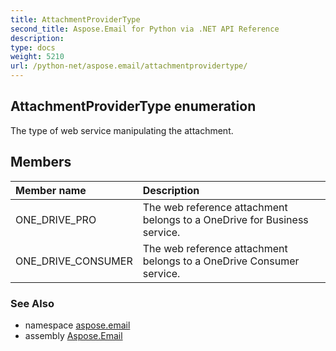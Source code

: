 ```yaml
---
title: AttachmentProviderType
second_title: Aspose.Email for Python via .NET API Reference
description: 
type: docs
weight: 5210
url: /python-net/aspose.email/attachmentprovidertype/
---
```


## AttachmentProviderType enumeration

The type of web service manipulating the attachment.

## Members
| Member name | Description |
| :- | :- |
|ONE_DRIVE_PRO|The web reference attachment belongs to a OneDrive for Business service.|
|ONE_DRIVE_CONSUMER|The web reference attachment belongs to a OneDrive Consumer service.|

### See Also

* namespace [aspose.email](/email/python-net/aspose.email/)
* assembly [Aspose.Email](/email/python-net/)

